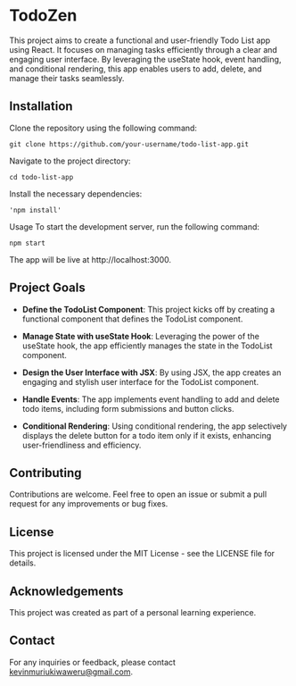 # TodoZen

This project aims to create a functional and user-friendly Todo List app using React. It focuses on managing tasks efficiently through a clear and engaging user interface. By leveraging the useState hook, event handling, and conditional rendering, this app enables users to add, delete, and manage their tasks seamlessly.

## Installation
Clone the repository using the following command:

```bash:
git clone https://github.com/your-username/todo-list-app.git
```

Navigate to the project directory:

```bash:
cd todo-list-app
```

Install the necessary dependencies:
```sql:
'npm install'
```
Usage
To start the development server, run the following command:

```sql:
npm start
```
The app will be live at http://localhost:3000.

## Project Goals
- **Define the TodoList Component**: This project kicks off by creating a functional component that defines the TodoList component.

- **Manage State with useState Hook**: Leveraging the power of the useState hook, the app efficiently manages the state in the TodoList component.

- **Design the User Interface with JSX**: By using JSX, the app creates an engaging and stylish user interface for the TodoList component.

- **Handle Events**: The app implements event handling to add and delete todo items, including form submissions and button clicks.

- **Conditional Rendering**: Using conditional rendering, the app selectively displays the delete button for a todo item only if it exists, enhancing user-friendliness and efficiency.

## Contributing
Contributions are welcome. Feel free to open an issue or submit a pull request for any improvements or bug fixes.

## License
This project is licensed under the MIT License - see the LICENSE file for details.

## Acknowledgements
This project was created as part of a personal learning experience.

## Contact
For any inquiries or feedback, please contact kevinmuriukiwaweru@gmail.com.